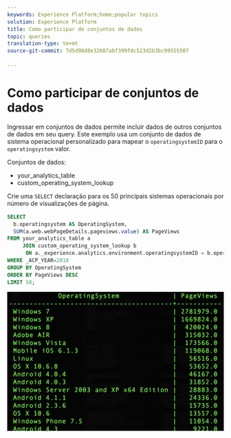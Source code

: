 ```yaml
---
keywords: Experience Platform;home;popular topics
solution: Experience Platform
title: Como participar de conjuntos de dados
topic: queries
translation-type: tm+mt
source-git-commit: 7d5d98d8e32607abf399fdc523d2b3bc99555507

---
```



# Como participar de conjuntos de dados

Ingressar em conjuntos de dados permite incluir dados de outros conjuntos de dados em seu query. Este exemplo usa um conjunto de dados de sistema operacional personalizado para mapear o `operatingsystemID` para o `operatingsystem` valor.

Conjuntos de dados:
- your_analytics_table
- custom_operating_system_lookup

Crie uma `SELECT` declaração para os 50 principais sistemas operacionais por número de visualizações de página.

```sql
SELECT 
  b.operatingsystem AS OperatingSystem,
  SUM(a.web.webPageDetails.pageviews.value) AS PageViews
FROM your_analytics_table a 
     JOIN custom_operating_system_lookup b 
      ON a._experience.analytics.environment.operatingsystemID = b.operatingsystemid 
WHERE _ACP_YEAR=2018 
GROUP BY OperatingSystem 
ORDER BY PageViews DESC
LIMIT 50;
```

![Imagem](../images/queries/joining-datasets/select-operating-systems.png)